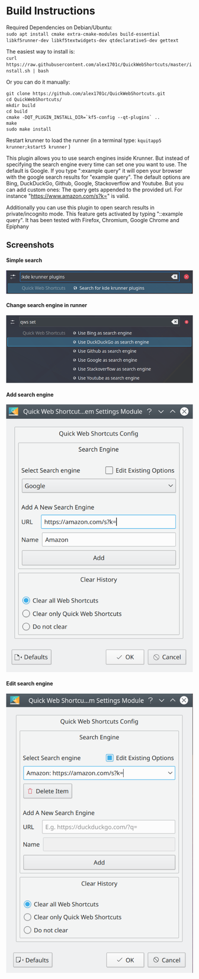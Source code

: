 # Build Instructions

Required Dependencies on Debian/Ubuntu:  
`sudo apt install cmake extra-cmake-modules build-essential libkf5runner-dev libkf5textwidgets-dev qtdeclarative5-dev gettext`

The easiest way to install is:  
`curl https://raw.githubusercontent.com/alex1701c/QuickWebShortcuts/master/install.sh | bash`

Or you can do it manually:

```
git clone https://github.com/alex1701c/QuickWebShortcuts.git  
cd QuickWebShortcuts/
mkdir build
cd build
cmake -DQT_PLUGIN_INSTALL_DIR=`kf5-config --qt-plugins` ..
make
sudo make install
```
Restart krunner to load the runner (in a terminal type: `kquitapp5 krunner;kstart5 krunner` )

This plugin allows you to use search engines inside Krunner. But instead of specifying the search
engine every time can set one you want to use. The default is Google. If you type ":example query" it will open your 
browser with the google search results for "example query". The default options are Bing, DuckDuckGo,
Github, Google, Stackoverflow and Youtube. But you can add custom ones: The query gets appended to the provided url. 
For instance "https://www.amazon.com/s?k=" is valid.


Additionally you can use this plugin to open search results in private/incognito mode. 
This feature gets activated by typing "::example query".
It has been tested with Firefox, Chromium, Google Chrome and Epiphany

## Screenshots

#### Simple search
![Simple search](https://raw.githubusercontent.com/alex1701c/QuickWebShortcuts/master/screenshots/simple_search.png)

#### Change search engine in runner
![Change search engine in runner](https://raw.githubusercontent.com/alex1701c/QuickWebShortcuts/master/screenshots/change_searchengine_inside_runner.png)

#### Add search engine
![Add search engine](https://raw.githubusercontent.com/alex1701c/QuickWebShortcuts/master/screenshots/dialog_add_searchengine.png)

#### Edit search engine
![Edit search engine](https://raw.githubusercontent.com/alex1701c/QuickWebShortcuts/master/screenshots/dialog_edit_searchengines.png)

